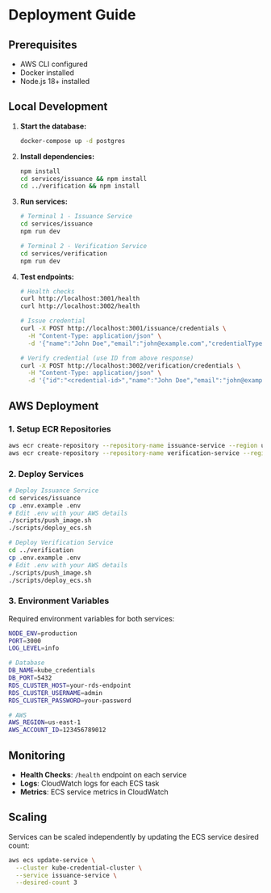 # Deployment Guide

## Prerequisites

- AWS CLI configured
- Docker installed
- Node.js 18+ installed

## Local Development

1. **Start the database:**
   ```bash
   docker-compose up -d postgres
   ```

2. **Install dependencies:**
   ```bash
   npm install
   cd services/issuance && npm install
   cd ../verification && npm install
   ```

3. **Run services:**
   ```bash
   # Terminal 1 - Issuance Service
   cd services/issuance
   npm run dev

   # Terminal 2 - Verification Service
   cd services/verification
   npm run dev
   ```

4. **Test endpoints:**
   ```bash
   # Health checks
   curl http://localhost:3001/health
   curl http://localhost:3002/health

   # Issue credential
   curl -X POST http://localhost:3001/issuance/credentials \
     -H "Content-Type: application/json" \
     -d '{"name":"John Doe","email":"john@example.com","credentialType":"Developer Certificate"}'

   # Verify credential (use ID from above response)
   curl -X POST http://localhost:3002/verification/credentials \
     -H "Content-Type: application/json" \
     -d '{"id":"<credential-id>","name":"John Doe","email":"john@example.com"}'
   ```

## AWS Deployment

### 1. Setup ECR Repositories

```bash
aws ecr create-repository --repository-name issuance-service --region us-east-1
aws ecr create-repository --repository-name verification-service --region us-east-1
```

### 2. Deploy Services

```bash
# Deploy Issuance Service
cd services/issuance
cp .env.example .env
# Edit .env with your AWS details
./scripts/push_image.sh
./scripts/deploy_ecs.sh

# Deploy Verification Service
cd ../verification
cp .env.example .env
# Edit .env with your AWS details
./scripts/push_image.sh
./scripts/deploy_ecs.sh
```

### 3. Environment Variables

Required environment variables for both services:

```bash
NODE_ENV=production
PORT=3000
LOG_LEVEL=info

# Database
DB_NAME=kube_credentials
DB_PORT=5432
RDS_CLUSTER_HOST=your-rds-endpoint
RDS_CLUSTER_USERNAME=admin
RDS_CLUSTER_PASSWORD=your-password

# AWS
AWS_REGION=us-east-1
AWS_ACCOUNT_ID=123456789012
```

## Monitoring

- **Health Checks**: `/health` endpoint on each service
- **Logs**: CloudWatch logs for each ECS task
- **Metrics**: ECS service metrics in CloudWatch

## Scaling

Services can be scaled independently by updating the ECS service desired count:

```bash
aws ecs update-service \
  --cluster kube-credential-cluster \
  --service issuance-service \
  --desired-count 3
```